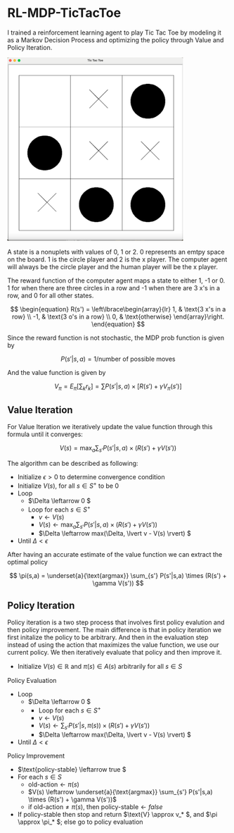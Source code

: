 # RL-MDP-TicTacToe

I trained a reinforcement learning agent to play Tic Tac Toe by modeling it as a Markov Decision Process and optimizing the policy through Value and Policy Iteration. 


<img src='/assets/example.png' width=400>

A state is a nonuplets with values of 0, 1 or 2. 0 represents an emtpy space on the board. 1 is the circle player and 2 is the x player. The computer agent will always be the circle player and the human player will be the x player. 

The reward function of the computer agent maps a state to either 1, -1 or 0. 1 for when there are three circles in a row and -1 when there are 3 x's in a row, and 0 for all other states. 

$$
 \begin{equation}
 R(s') =
   \left\lbrace\begin{array}{lr}
       1, & \text{3 x's in a row} \\
       -1, & \text{3 o's in a row} \\
       0, & \text{otherwise}
    \end{array}\right.
 \end{equation}
$$

Since the reward function is not stochastic, the MDP prob function is given by 

$$
P(s'|s,a) = 1/ \text{number of possible moves}
$$

And the value function is given by 

$$
V_\pi = E_\pi [\sum_k r_k] = \sum P(s'|s,a) \times [R(s') + \gamma V_\pi(s')]
$$

## Value Iteration
For Value Iteration we iteratively update the value function through this formula until it converges:

$$
V(s) = \max_a \sum_{s'} P(s'|s,a) \times (R(s') + \gamma V(s'))
$$

The algorithm can be described as following: 

* Initialize $\epsilon > 0$  to determine convergence condition
* Initialize $V(s)$, for all $s \in S^+$ to be 0
* Loop
    * $\Delta \leftarrow 0 $
    * Loop for each $s \in S^+$
      * $v \leftarrow V(s)$
      * $V(s) \leftarrow \max_a \sum_{s'} P(s'|s,a) \times (R(s') + \gamma V(s'))$
      * $\Delta \leftarrow max(\Delta, \lvert v - V(s) \rvert) $
* Until $\Delta < \epsilon$

After having an accurate estimate of the value function we can extract the optimal policy

$$
\pi(s,a) = \underset{a}{\text{argmax}} \sum_{s'} P(s'|s,a) \times (R(s') + \gamma V(s'))
$$


## Policy Iteration

Policy iteration is a two step process that involves first policy evalution and then policy improvement. The main difference is that in policy iteration we first initalize the policy to be arbitrary. And then in the evaluation step instead of using the action that maximizes the value function, we use our current policy. We then iteratively evaluate that policy and then improve it. 

* Initialize $V(s) \in \mathbb{R}$ and $\pi(s) \in A(s)$ arbitrarily for all $s \in S$
  
Policy Evaluation

* Loop
     * $\Delta \leftarrow 0 $
     * * Loop for each $s \in S^+$
       * $v \leftarrow V(s)$
       * $V(s) \leftarrow \sum_{s'} P(s'|s,\pi(s)) \times (R(s') + \gamma V(s'))$
       * $\Delta \leftarrow max(\Delta, \lvert v - V(s) \rvert) $
* Until $\Delta < \epsilon$

Policy Improvement

* $\text{policy-stable} \leftarrow true $
* For each $s \in S$
    * $\text{old-action} \leftarrow \pi(s)$
    * $V(s) \leftarrow \underset{a}{\text{argmax}} \sum_{s'} P(s'|s,a) \times (R(s') + \gamma V(s'))$
    * if $\text{old-action} \neq \pi(s)$, then $\text{policy-stable} \leftarrow false$
* If policy-stable then stop and return $\text{V} \approx v_* $, and $\pi \approx \pi_* $; else go to policy evaluation


